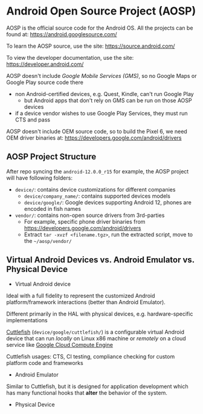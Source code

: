 # Android Open Source Project (AOSP)

AOSP is the official source code for the Android OS. All the projects can be found at: https://android.googlesource.com/

To learn the AOSP source, use the site: https://source.android.com/

To view the developer documentation, use the site: https://developer.android.com/

AOSP doesn't include *Google Mobile Services (GMS)*, so no Google Maps or Google Play source code there
+ non Android-certified devices, e.g. Quest, Kindle, can't run Google Play
    * but Android apps that don't rely on GMS can be run on those AOSP devices
+ if a device vendor wishes to use Google Play Services, they must run CTS and pass

AOSP doesn't include OEM source code, so to build the Pixel 6, we need OEM driver binaries at: https://developers.google.com/android/drivers

## AOSP Project Structure

After repo syncing the `android-12.0.0_r15` for example, the AOSP project will have following folders:

+ `device/`: contains device customizations for different companies
    * `device/company_name/`: contains supported devices models
    * `device/google/`: Google devices supporting Android 12, phones are encoded in fish names
+ `vendor/`: contains non-open source drivers from 3rd-parties
    * For example, specific phone driver binaries from https://developers.google.com/android/drivers
    * Extract `tar -xvzf <filename.tgz>`, run the extracted script, move to the `~/aosp/vendor/`

## Virtual Android Devices vs. Android Emulator vs. Physical Device

+ Virtual Android device

Ideal with a full fidelity to represent the customized Android platform/framework interactions (better than Android Emulator).

Different primarily in the HAL with physical devices, e.g. hardware-specific implementations

[Cuttlefish](https://source.android.com/setup/create/cuttlefish) (`device/google/cuttlefish/`) is a configurable virtual Android device that can run *locally* on Linux x86 machine or *remotely* on a cloud service like [Google Cloud Compute Engine](https://cloud.google.com/compute/docs/general-purpose-machines#n1_machines)

Cuttlefish usages: CTS, CI testing, compliance checking for custom platform code and frameworks

+ Android Emulator

Similar to Cuttlefish, but it is designed for application development which has many functional hooks that **alter** the behavior of the system.

+ Physical Device
